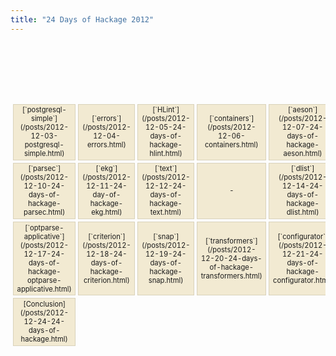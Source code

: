 ```yaml
---
title: "24 Days of Hackage 2012"
---
```

<style>
table {
  border-spacing: 4px;
  border-collapse: separate;
  font-size: 0.8em;
}

table td {
  border: 1px solid #d9d2ba;
  height: 6em;
  background-color: rgb(242, 234, 210);
  text-align: center;
  vertical-align: center;
}
table td code { white-space: normal !important; }
</style>

<table> <tr>
  <td colspan="5" style="border: none; background: transparent"></td>
  <td>[Cabal](/posts/2012-12-01-24-days-of-hackage.html)</td>
  <td>[`digestive-functors`](/posts/2012-12-02-digestive-functors.html)</td> </tr> <tr>
  <td>[`postgresql-simple`](/posts/2012-12-03-postgresql-simple.html)</td>
  <td>[`errors`](/posts/2012-12-04-errors.html)</td>
  <td>[`HLint`](/posts/2012-12-05-24-days-of-hackage-hlint.html)</td>
  <td>[`containers`](/posts/2012-12-06-containers.html)</td>
  <td>[`aeson`](/posts/2012-12-07-24-days-of-hackage-aeson.html)</td>
  <td>[`QuickCheck`](/posts/2012-12-08-24-days-of-hackage.html)</td>
  <td>[`lens`](/posts/2012-12-09-24-days-of-hackage-lens.html)</td> </tr> <tr>
  <td>[`parsec`](/posts/2012-12-10-24-days-of-hackage-parsec.html)</td>
  <td>[`ekg`](/posts/2012-12-11-24-day-of-hackage-ekg.html)</td>
  <td>[`text`](/posts/2012-12-12-24-days-of-hackage-text.html)</td>
  <td>-</td>
  <td>[`dlist`](/posts/2012-12-14-24-days-of-hackage-dlist.html)</td>
  <td>[`haskelldb`](/posts/2012-12-15-24-days-of-hackage-haskelldb.html)</td>
  <td>[`pipes`](/posts/2012-12-16-24-days-of-hackage-pipes.html)</td> </tr> <tr>
  <td>[`optparse-applicative`](/posts/2012-12-17-24-days-of-hackage-optparse-applicative.html)</td>
  <td>[`criterion`](/posts/2012-12-18-24-days-of-hackage-criterion.html)</td>
  <td>[`snap`](/posts/2012-12-19-24-days-of-hackage-snap.html)</td>
  <td>[`transformers`](/posts/2012-12-20-24-days-of-hackage-transformers.html)</td>
  <td>[`configurator`](/posts/2012-12-21-24-days-of-hackage-configurator.html)</td>
  <td>[`blaze-html`](/posts/2012-12-22-24-days-of-hackage-blaze.html)</td>
  <td>[`base`](/posts/2012-12-23-24-days-of-hackage-base.html)</td> </tr> <tr>
  <td>[Conclusion](/posts/2012-12-24-24-days-of-hackage.html)</td>
  </tr>
</table>
